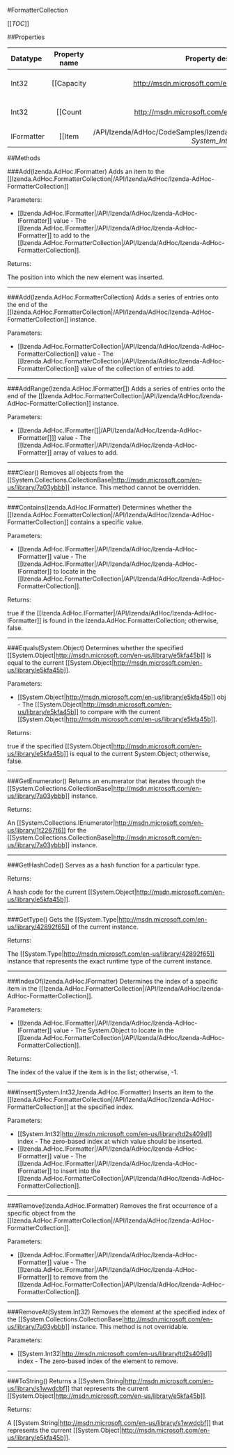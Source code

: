#FormatterCollection

[[_TOC_]]

##Properties

|Datatype|Property name|Property description|Default Value|
|:-------|:----------:|:-----------------:|:-----------:|
|Int32|[[Capacity|http://msdn.microsoft.com/en-us/library/29z9bdyd]]|Gets or sets the number of elements that the [[System.Collections.CollectionBase|http://msdn.microsoft.com/en-us/library/7a03ybbb]] can contain.|0|
|Int32|[[Count|http://msdn.microsoft.com/en-us/library/8beysaaa]]|Gets the number of elements contained in the [[System.Collections.CollectionBase|http://msdn.microsoft.com/en-us/library/7a03ybbb]] instance. This property cannot be overridden.|0|
|IFormatter|[[Item|/API/Izenda/AdHoc/CodeSamples/Izenda_AdHoc_FormatterCollection_Item_-_System_Int32_-_]]|Gets the [[Izenda.AdHoc.IFormatter|/API/Izenda/AdHoc/Izenda-AdHoc-IFormatter]] at the specified index.|null|


##Methods

###Add(Izenda.AdHoc.IFormatter)
Adds an item to the [[Izenda.AdHoc.FormatterCollection|/API/Izenda/AdHoc/Izenda-AdHoc-FormatterCollection]]

Parameters: 

* [[Izenda.AdHoc.IFormatter|/API/Izenda/AdHoc/Izenda-AdHoc-IFormatter]] value  - The [[Izenda.AdHoc.IFormatter|/API/Izenda/AdHoc/Izenda-AdHoc-IFormatter]] to add to the [[Izenda.AdHoc.FormatterCollection|/API/Izenda/AdHoc/Izenda-AdHoc-FormatterCollection]].





Returns:

The position into which the new element was inserted.


---


###Add(Izenda.AdHoc.FormatterCollection)
Adds a series of entries onto the end of the [[Izenda.AdHoc.FormatterCollection|/API/Izenda/AdHoc/Izenda-AdHoc-FormatterCollection]] instance.

Parameters: 

* [[Izenda.AdHoc.FormatterCollection|/API/Izenda/AdHoc/Izenda-AdHoc-FormatterCollection]] value  - The [[Izenda.AdHoc.FormatterCollection|/API/Izenda/AdHoc/Izenda-AdHoc-FormatterCollection]] value of the collection of entries to add.






---


###AddRange(Izenda.AdHoc.IFormatter[])
Adds a series of entries onto the end of the [[Izenda.AdHoc.FormatterCollection|/API/Izenda/AdHoc/Izenda-AdHoc-FormatterCollection]] instance.

Parameters: 

* [[Izenda.AdHoc.IFormatter[]|/API/Izenda/AdHoc/Izenda-AdHoc-IFormatter[]]] value  - The [[Izenda.AdHoc.IFormatter|/API/Izenda/AdHoc/Izenda-AdHoc-IFormatter]] array of values to add.






---


###Clear()
Removes all objects from the [[System.Collections.CollectionBase|http://msdn.microsoft.com/en-us/library/7a03ybbb]] instance. This method cannot be overridden.






---


###Contains(Izenda.AdHoc.IFormatter)
Determines whether the [[Izenda.AdHoc.FormatterCollection|/API/Izenda/AdHoc/Izenda-AdHoc-FormatterCollection]] contains a specific value.

Parameters: 

* [[Izenda.AdHoc.IFormatter|/API/Izenda/AdHoc/Izenda-AdHoc-IFormatter]] value  - The [[Izenda.AdHoc.IFormatter|/API/Izenda/AdHoc/Izenda-AdHoc-IFormatter]] to locate in the [[Izenda.AdHoc.FormatterCollection|/API/Izenda/AdHoc/Izenda-AdHoc-FormatterCollection]].





Returns:

true if the [[Izenda.AdHoc.IFormatter|/API/Izenda/AdHoc/Izenda-AdHoc-IFormatter]] is found in the Izenda.AdHoc.FormatterCollection; otherwise, false.


---


###Equals(System.Object)
Determines whether the specified [[System.Object|http://msdn.microsoft.com/en-us/library/e5kfa45b]] is equal to the current [[System.Object|http://msdn.microsoft.com/en-us/library/e5kfa45b]].

Parameters: 

* [[System.Object|http://msdn.microsoft.com/en-us/library/e5kfa45b]] obj  - The [[System.Object|http://msdn.microsoft.com/en-us/library/e5kfa45b]] to compare with the current [[System.Object|http://msdn.microsoft.com/en-us/library/e5kfa45b]].





Returns:

true if the specified [[System.Object|http://msdn.microsoft.com/en-us/library/e5kfa45b]] is equal to the current System.Object; otherwise, false.


---


###GetEnumerator()
Returns an enumerator that iterates through the [[System.Collections.CollectionBase|http://msdn.microsoft.com/en-us/library/7a03ybbb]] instance.





Returns:

An [[System.Collections.IEnumerator|http://msdn.microsoft.com/en-us/library/1t2267t6]] for the [[System.Collections.CollectionBase|http://msdn.microsoft.com/en-us/library/7a03ybbb]] instance.


---


###GetHashCode()
 Serves as a hash function for a particular type.  





Returns:

A hash code for the current [[System.Object|http://msdn.microsoft.com/en-us/library/e5kfa45b]].


---


###GetType()
Gets the [[System.Type|http://msdn.microsoft.com/en-us/library/42892f65]] of the current instance.





Returns:

The [[System.Type|http://msdn.microsoft.com/en-us/library/42892f65]] instance that represents the exact runtime type of the current instance.


---


###IndexOf(Izenda.AdHoc.IFormatter)
Determines the index of a specific item in the [[Izenda.AdHoc.FormatterCollection|/API/Izenda/AdHoc/Izenda-AdHoc-FormatterCollection]].

Parameters: 

* [[Izenda.AdHoc.IFormatter|/API/Izenda/AdHoc/Izenda-AdHoc-IFormatter]] value  - The System.Object to locate in the [[Izenda.AdHoc.FormatterCollection|/API/Izenda/AdHoc/Izenda-AdHoc-FormatterCollection]].





Returns:

The index of the value if the item is in the list; otherwise, -1.


---


###Insert(System.Int32,Izenda.AdHoc.IFormatter)
Inserts an item to the [[Izenda.AdHoc.FormatterCollection|/API/Izenda/AdHoc/Izenda-AdHoc-FormatterCollection]] at the specified index.

Parameters: 

* [[System.Int32|http://msdn.microsoft.com/en-us/library/td2s409d]] index  - The zero-based index at which value should be inserted.
* [[Izenda.AdHoc.IFormatter|/API/Izenda/AdHoc/Izenda-AdHoc-IFormatter]] value  - The [[Izenda.AdHoc.IFormatter|/API/Izenda/AdHoc/Izenda-AdHoc-IFormatter]] to insert into the [[Izenda.AdHoc.FormatterCollection|/API/Izenda/AdHoc/Izenda-AdHoc-FormatterCollection]].






---


###Remove(Izenda.AdHoc.IFormatter)
Removes the first occurrence of a specific object from the [[Izenda.AdHoc.FormatterCollection|/API/Izenda/AdHoc/Izenda-AdHoc-FormatterCollection]].

Parameters: 

* [[Izenda.AdHoc.IFormatter|/API/Izenda/AdHoc/Izenda-AdHoc-IFormatter]] value  - The [[Izenda.AdHoc.IFormatter|/API/Izenda/AdHoc/Izenda-AdHoc-IFormatter]] to remove from the [[Izenda.AdHoc.FormatterCollection|/API/Izenda/AdHoc/Izenda-AdHoc-FormatterCollection]].






---


###RemoveAt(System.Int32)
Removes the element at the specified index of the [[System.Collections.CollectionBase|http://msdn.microsoft.com/en-us/library/7a03ybbb]] instance. This method is not overridable.

Parameters: 

* [[System.Int32|http://msdn.microsoft.com/en-us/library/td2s409d]] index  -  The zero-based index of the element to remove. 






---


###ToString()
Returns a [[System.String|http://msdn.microsoft.com/en-us/library/s1wwdcbf]] that represents the current [[System.Object|http://msdn.microsoft.com/en-us/library/e5kfa45b]].





Returns:

A [[System.String|http://msdn.microsoft.com/en-us/library/s1wwdcbf]] that represents the current [[System.Object|http://msdn.microsoft.com/en-us/library/e5kfa45b]].


---


